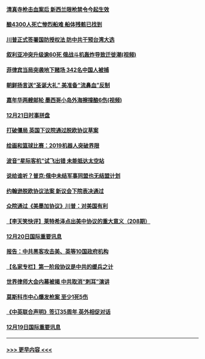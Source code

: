 #### [清真寺枪击血案后 新西兰限枪禁令今起生效](../pages/prog202/a102734655.md?t=12220322) 
#### [酿4300人死亡惨烈船难 船体残骸已找到](../pages/prog202/a102734585.md?t=12220322) 
#### [川普正式签署国防授权法 防中共干预台湾大选](../pages/prog202/a102734587.md?t=12220322) 
#### [叙利亚冲突升级逾60死 俄战斗机轰炸导致迁徙潮(视频)](../pages/prog202/a102734403.md?t=12220322) 
#### [菲律宾当局突袭地下赌场 342名中国人被捕](../pages/prog202/a102734392.md?t=12220322) 
#### [朝鲜扬言送“圣诞大礼” 美准备“流鼻血”反制](../pages/prog202/a102734387.md?t=12220322) 
#### [嘉年华两艘邮轮 墨西哥小岛外海擦撞酿6伤(视频)](../pages/prog202/a102734357.md?t=12220322) 
#### [12月21日时事拼盘](../pages/prog202/a102734213.md?t=12220322) 
#### [打破僵局 英国下议院通过脱欧协议草案](../pages/prog202/a102734197.md?t=12220322) 
#### [绘画和篮球比赛：2019机器人突破界限](../pages/prog202/a102734175.md?t=12220322) 
#### [波音“星际客机”试飞出错 未能抵达太空站](../pages/prog202/a102734149.md?t=12220322) 
#### [说给谁听？普京:俄中未结军事同盟也无结盟计划](../pages/prog202/a102734128.md?t=12220322) 
#### [约翰逊脱欧协议法案 新议会下院表决通过](../pages/prog202/a102734008.md?t=12220322) 
#### [众院通过《美墨加协议》川普：对美国有利](../pages/prog202/a102733996.md?t=12220322) 
#### [【李天笑快评】莱特希泽点出美中协议的重大意义（208期）](../pages/prog202/a102733955.md?t=12220322) 
#### [12月20日国际重要讯息](../pages/prog202/a102733811.md?t=12220322) 
#### [报告：中共黑客攻击美、英等10国政府机构](../pages/prog202/a102733695.md?t=12220322) 
#### [【名家专栏】第一阶段协议是中共的缓兵之计](../pages/prog202/a102733104.md?t=12220322) 
#### [世界律师大会内幕被揭 中共取消“刺耳”演讲](../pages/prog202/a102733621.md?t=12220322) 
#### [莫斯科市中心爆发枪案 至少1死5伤](../pages/prog202/a102733367.md?t=12220322) 
#### [《中英联合声明》签订35周年 英外相促对话](../pages/prog202/a102733192.md?t=12220322) 
#### [12月19日国际重要讯息](../pages/prog202/a102732934.md?t=12220322) 

----
#### [ >>> 更早内容 <<< ](../indexes/prog202-earlier.md)
